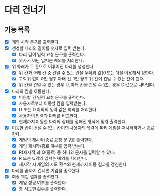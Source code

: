 # 다리 건너기

## 기능 목록

- [x] 게임 시작 문구를 출력한다.
- [x] 생성할 다리의 길이를 숫자로 입력 받는다.
    - [x] 다리 길이 입력 요청 문구를 출력한다.
    - [x] 숫자가 아닌 입력은 예외를 처리한다.
- [x] 위 아래가 두 칸으로 이루어진 다리를 생성한다.
    - [x] 위 칸과 아래 칸 중 건널 수 있는 칸을 무작위 값(0 또는 1)을 이용해서 정한다.
    - [x] 무작위 값이 0인 경우 아래 칸, 1인 경우 위 칸이 건널 수 있는 칸이 된다.
    - [x] 위 칸을 건널 수 있는 경우 U, 아래 칸을 건널 수 있는 경우 D 값으로 나타낸다.
- [x] 다리의 칸을 이동한다.
    - [x] 이동할 칸 입력 요청 문구를 출력한다.
    - [x] 사용자로부터 이동할 칸을 입력받는다.
    - [x] U 또는 D 이외의 입력 값은 예외를 처리한다.
    - [x] 사용자의 입력과 다리를 비교한다.
    - [x] 현재까지 이동한 다리의 상태를 정해진 형식에 맞춰 출력한다.
- [x] 이동한 칸이 건널 수 없는 칸이면 사용자의 입력에 따라 게임을 재시작하거나 종료한다.
    - [x] 게임의 재시작/종료 요청 문구를 출력한다.
    - [x] 게임 재시작/종료 여부를 입력 받는다.
    - [x] R(재시작)과 Q(종료) 중 하나의 문자를 입력할 수 있다.
    - [x] R 또는 Q외의 입력은 예외를 처리한다.
    - [x] 재시작 시 게임의 시도 횟수와 현재까지 이동 결과를 갱신한다.
- [x] 다리를 끝까지 건너면 게임을 종료한다.
- [x] 최종 게임 결과를 출력한다.
    - [x] 게임 성공 여부를 출력한다.
    - [x] 총 시도한 횟수를 출력한다.